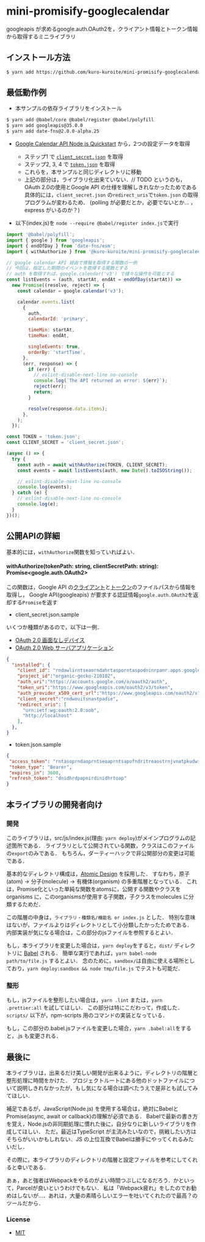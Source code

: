 # mini-promisify-googlecalendar

googleapis が求めるgoogle.auth.OAuth2を，クライアント情報とトークン情報から取得するミニライブラリ

## インストール方法

```bash
$ yarn add https://github.com/kuro-kuroite/mini-promisify-googlecalendar.git
```

## 最低動作例

- 本サンプルの依存ライブラリをインストール

```bash
$ yarn add @babel/core @babel/register @babel/polyfill
$ yarn add googleapis@35.0.0
$ yarn add date-fns@2.0.0-alpha.25
```

- [Google Calendar API
 Node.js Quickstart](https://developers.google.com/calendar/quickstart/nodejs) から，2つの設定データを取得

  - ステップ1 で [`client_secret.json`](#client) を取得
  - ステップ2, 3, 4 で [`token.json`](#token) を取得
  - これらを，本サンプルと同じディレクトリに移動
  - 上記の部分は，ライブラリ化出来ていない．// TODO
    というのも，OAuth 2.0の使用とGoogle API の仕様を理解しきれなかったためである
    具体的には，`client_secret.json` の`redirect_uris`で`token.json` の取得プログラムが変わるため．
    (polling が必要だとか，必要でないとか... ，express がいるのか？)

- 以下(index.js)を `node --require @babel/register index.js`で実行

```js
import '@babel/polyfill';
import { google } from 'googleapis';
import { endOfDay } from 'date-fns/esm';
import { withAuthorize } from '@kuro-kuroite/mini-promisify-googlecalendar';

// google calendar API 経由で情報を取得する関数の一例
// 今回は，指定した期間のイベントを取得する関数とする
// auth を取得すれば，google.calendar('v3') で様々な操作を可能とする
const listEvents = (auth, startAt, endAt = endOfDay(startAt)) =>
  new Promise((resolve, reject) => {
    const calendar = google.calendar('v3');

    calendar.events.list(
      {
        auth,
        calendarId: 'primary',

        timeMin: startAt,
        timeMax: endAt,

        singleEvents: true,
        orderBy: 'startTime',
      },
      (err, response) => {
        if (err) {
          // eslint-disable-next-line no-console
          console.log(`The API returned an error: ${err}`);
          reject(err);
          return;
        }

        resolve(response.data.items);
      },
    );
  });

const TOKEN = 'token.json';
const CLIENT_SECRET = 'client_secret.json';

(async () => {
  try {
    const auth = await withAuthorize(TOKEN, CLIENT_SECRET);
    const events = await listEvents(auth, new Date().toISOString());

    // eslint-disable-next-line no-console        
    console.log(events);
  } catch (e) {
    // eslint-disable-next-line no-console
    console.log(e);
  }
})();
```

## 公開APIの詳細

基本的には，`withAuthorize`関数を知っていればよい．

#### withAuthorize(tokenPath: string, clientSecretPath: string): Promise<google.auth.OAuth2>

この関数は，Google API の[クライアント](#client)と[トークン](#token)のファイルパスから情報を取得し，
Google API(googleapis) が要求する認証情報`google.auth.OAuth2`を返却する`Promise`を返す

<a name="client"></a>
- client_secret.json.sample

いくつか種類があるので，以下は一例．

- [OAuth 2.0 画面なしデバイス](https://developers.google.com/identity/protocols/OAuth2ForDevices)
- [OAuth 2.0 Web サーバアプリケーション](https://developers.google.com/identity/protocols/OAuth2WebServer)

```json
{
  "installed": {
    "client_id": "rndawlirntseaorndahrtasporntaspodninrpanr.apps.googleusercontent.com",
    "project_id":"organic-gecko-210102",
    "auth_uri":"https://accounts.google.com/o/oauth2/auth",
    "token_uri":"https://www.googleapis.com/oauth2/v3/token",
    "auth_provider_x509_cert_url":"https://www.googleapis.com/oauth2/v1/certs",
    "client_secret":"rndwouitsnastpadie",
    "redirect_uris": [
      "urn:ietf:wg:oauth:2.0:oob",
      "http://localhost"
    ],
  },
}
```

<a name="token"></a>
- token.json.sample

```json
{
 "access_token": "rntasoprndaoprntseoaprntsapofndritreaostrnjvnatpkudwionrtjaspgntrspoarntndinr",
 "token_type": "Bearer",
 "expires_in": 3600,
 "refresh_token": "dnidhrdpapnirdinidhrtoap"
}
```

## 本ライブラリの開発者向け

### 開発

このライブラリは，src/js/index.js(理由: `yarn deploy`)がメインプログラムの記述箇所である．
ライブラリとして公開されている関数，クラスはこのファイルの`export`のみである．
もちろん，ダーティーハックで非公開部分の変更は可能である．

基本的なディレクトリ構成は，[Atomic Design](https://design.dena.com/design/atomic-design-%E3%82%92%E5%88%86%E3%81%8B%E3%81%A3%E3%81%9F%E3%81%A4%E3%82%82%E3%82%8A%E3%81%AB%E3%81%AA%E3%82%8B/) を採用した．
すなわち，原子(atom) -> 分子(molecule) -> 有機体(organism) の多重階層となっている．
これは，Promise化といった単純な関数をatomsに，公開する関数やクラスを organisms に，このorganismsが使用する子関数，子クラスをmolecules に分類するためだ．

この階層の中身は，`ライブラリ・種類名/機能名 or index.js` とした．
特別な意味はないが，ファイルよりはディレクトリとして小分類したかったためである．
内部実装が気になる場合は，この部分のjsファイルを参照するとよい．

もし，本ライブラリを変更した場合は，`yarn deploy`をすると，`dist/` ディレクトリに [Babel](https://babeljs.io/) される．
簡単な実行であれば，`yarn babel-node path/to/file.js` するとよい．
念のために，`sandbox/`は自由に使える場所としており，`yarn deploy:sandbox && node tmp/file.js` でテストも可能だ．

### 整形

もし，jsファイルを整形したい場合は，`yarn .lint` または，`yarn .prettier:all` を試してほしい．
この部分は特にこだわって，作成した．
`scripts/` 以下が，npm-scripts 用のコマンドの実装となっている．

もし，この部分の.babel.jsファイルを変更した場合，`yarn .babel:all`をすると，.js も変更される．

## 最後に

本ライブラリは，出来るだけ美しい開発が出来るように，ディレクトリの階層と整形処理に時間をかけた．
プロジェクトルートにある他のドットファイルについて説明しきれなかったが，もし気になる場合は調べたうえで是非とも試してみてほしい．

補足であるが，JavaScript(Node.js) を使用する場合は，絶対にBabelとPromise(async, await or callback)の理解が必須である．
Babelで最新の書き方を覚え，Node.jsの非同期処理に慣れた後に，自分なりに新しいライブラリを作成してほしい．
ただ，最近はTypeScript が主流みたいなので，挑戦したい方はそちらがいいかもしれない．JS の上位互換でBabelは勝手にやってくれるみたいだし．

その際に，本ライブラリのディレクトリの階層と設定ファイルを参考にしてくれると幸いである．

あぁ，あと強者はWebpackをやるのがよい時間つぶしになるだろう．かといって，Parcelが良いというわけでもない．
私は「Webpack疲れ」をしたのでお勧めはしないが...．あれは，大量の素晴らしいエラーを吐いてくれたので最高？のツールだから．

### License

- [MIT](https://github.com/taeukme/google-home-push/blob/master/LICENSE.md)
